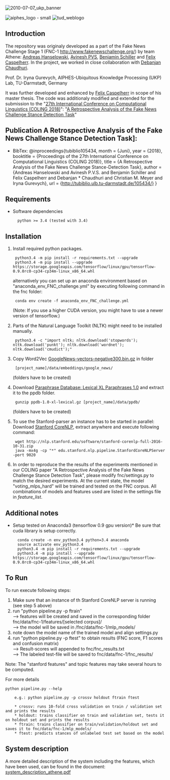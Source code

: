 

![2010-07-07_ukp_banner](https://user-images.githubusercontent.com/29311022/27184688-27629126-51e3-11e7-9a23-276628da2430.png)

![aiphes_logo - small](https://user-images.githubusercontent.com/29311022/27278631-2e19f99e-54e2-11e7-919c-f89ae0c90648.png)
![tud_weblogo](https://user-images.githubusercontent.com/29311022/27184769-65c6583a-51e3-11e7-90e0-12a4bdf292e2.png)



## Introduction

The repository was originaly developed as a part of the Fake News Challenge Stage 1 (FNC-1 http://www.fakenewschallenge.org/) by team Athene:
[Andreas Hanselowski](mailto:hanselowski@aiphes.tu-darmstadt.de), [Avinesh PVS](mailto:avinesh@aiphes.tu-darmstadt.de), [Benjamin Schiller](mailto:schiller.benny@googlemail.com) and [Felix Caspelherr](mailto:felixc@shared-files.de).
In the project, we worked in close collaboration with [Debanjan Chaudhuri](mailto:deba.kgec@gmail.com). 

Prof. Dr. Iryna Gurevych, AIPHES-Ubiquitous Knowledge Processing (UKP) Lab, TU-Darmstadt, Germany

It was further developed and enhanced by [Felix Caspelherr](mailto:felixc@shared-files.de) in scope of his master thesis.
The code was additionaly modified and extended for the submission to the "[27th International Conference on Computational Linguistics (COLING 2018)](https://coling2018.org/)":
"[A Retrospective Analysis of the Fake News Challenge Stance Detection Task](https://arxiv.org/pdf/1806.05180.pdf)"

## Publication A Retrospective Analysis of the Fake News Challenge Stance Detection Task]:
* BibTex:
		@inproceedings{tubiblio105434,
           		month = {Juni},
            		year = {2018},
       		booktitle = {Proceedings of the 27th International Conference on Computational Linguistics (COLING 2018)},
           		title = {A Retrospective Analysis of the Fake News Challenge Stance-Detection Task},
          		author = {Andreas Hanselowski and Avinesh P.V.S. and Benjamin Schiller and Felix Caspelherr and Debanjan * Chaudhuri and Christian M. Meyer and Iryna Gurevych},
             		url = {http://tubiblio.ulb.tu-darmstadt.de/105434/}
}

## Requirements

* Software dependencies
	
		python >= 3.4 (tested with 3.4)
	
## Installation

1. Install required python packages.

		python3.4 -m pip install -r requirements.txt --upgrade
		python3.4 -m pip install --upgrade https://storage.googleapis.com/tensorflow/linux/gpu/tensorflow-0.9.0rc0-cp34-cp34m-linux_x86_64.whl
    
    alternatively you can set up an anaconda environment based on "anaconda_env_FNC_challenge.yml" by executing following command in the fnc folder:
        
        conda env create -f anaconda_env_FNC_challenge.yml
        
    (Note: If you use a higher CUDA version, you might have to use a newer version of tensorflow.)
        
2. Parts of the Natural Language Toolkit (NLTK) might need to be installed manually.

		python3.4 -c "import nltk; nltk.download('stopwords'); nltk.download('punkt'); nltk.download('wordnet'); nltk.download('cmudict');"
	      
3. Copy Word2Vec [GoogleNews-vectors-negative300.bin.gz](https://drive.google.com/file/d/0B7XkCwpI5KDYNlNUTTlSS21pQmM/edit) in folder 

        [project_name]/data/embeddings/google_news/ 
        
    (folders have to be created)

4. Download [Paraphrase Database: Lexical XL Paraphrases 1.0](http://www.cis.upenn.edu/~ccb/ppdb/release-1.0/ppdb-1.0-xl-lexical.gz) and extract it to the ppdb folder.
	
		gunzip ppdb-1.0-xl-lexical.gz [project_name]/data/ppdb/
		
    (folders have to be created)
        
5. To use the Stanford-parser an instance has to be started in parallel: Download [Stanford CoreNLP](https://stanfordnlp.github.io/CoreNLP/index.html), extract anywhere and execute following command: 

		wget http://nlp.stanford.edu/software/stanford-corenlp-full-2016-10-31.zip
		java -mx4g -cp "*" edu.stanford.nlp.pipeline.StanfordCoreNLPServer -port 9020
		
6. In order to reproduce the the results of the experiments mentioned in our COLING paper "A Retrospective Analysis of the Fake News Challenge Stance Detection Task", please modify fnc/settings.py to match the desired experiments.
At the current state, the model "voting_mlps_hard" will be trained and tested on the FNC corpus. All combinations of models and features used are listed in the settings file in _feature_list_.

## Additional notes

* Setup tested on Anaconda3 (tensorflow 0.9 gpu version)*
Be sure that cuda library is setup correctly.

		conda create -n env_python3.4 python=3.4 anaconda
		source activate env_python3.4
		python3.4 -m pip install -r requirements.txt --upgrade
		python3.4 -m pip install --upgrade https://storage.googleapis.com/tensorflow/linux/gpu/tensorflow-0.9.0rc0-cp34-cp34m-linux_x86_64.whl

	
## To Run

To run execute following steps:
1. Make sure that an instance of th Stanford CoreNLP server is running (see step 5 above)
2. run "python pipeline.py -p ftrain"
    <br /> --> features will be created and saved in the corresponding folder fnc/data/fnc-1/features/[selected corpus]/
    <br /> --> the model will be saved in /fnc/data/fnc-1/mlp_models/
3. note down the model name of the trained model and align settings.py
4. run "python pipeline.py -p ftest" to obtain results (FNC score, F1 scores and confusion matrix)
    <br /> --> Result-scores will appended to fnc/fnc_results.txt
    <br /> --> The labeled test-file will be saved to fnc/data/fnc-1/fnc_results/
 
Note: The "stanford features" and topic features may take several hours to be computed.

For more details
		
	python pipeline.py --help         
        
        e.g.: python pipeline.py -p crossv holdout ftrain ftest
        
        * crossv: runs 10-fold cross validation on train / validation set and prints the results
        * holdout: trains classifier on train and validation set, tests it on holdout set and prints the results
        * ftrain: trains classifier on train/validation/holdout set and saves it to fnc/data/fnc-1/mlp_models/
        * ftest: predicts stances of unlabeled test set based on the model

## System description

A more detailed description of the system including the features, which have been used, can be found in the document: [system_description_athene.pdf](https://github.com/hanselowski/athene_system/edit/master/system_description_athene.pdf)
